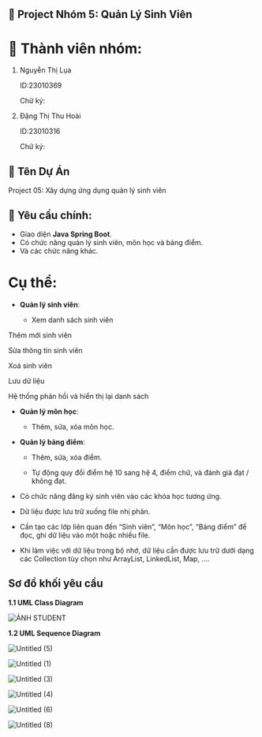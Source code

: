 ## 📘 Project Nhóm 5: Quản Lý Sinh Viên 

# 👥 Thành viên nhóm:

1. Nguyễn Thị Lụa

   ID:23010369

   Chữ ký:

2. Đặng Thị Thu Hoài
   
   ID:23010316

   Chữ ký:

## 🧾 Tên Dự Án

Project 05: Xây dựng ứng dụng quản lý sinh viên

## 🎯 Yêu cầu chính:

- Giao diện <b>Java Spring Boot</b>.
- Có chức năng quản lý sinh viên, môn học và bảng điểm.
- Và các chức năng khác.

# Cụ thể:
- **Quản lý sinh viên**:

    + Xem danh sách sinh viên

Thêm mới sinh viên

Sửa thông tin sinh viên

Xoá sinh viên

Lưu dữ liệu

Hệ thống phản hồi và hiển thị lại danh sách

    

- **Quản lý môn học**:

    + Thêm, sửa, xóa môn học.

- **Quản lý bảng điểm**:

    + Thêm, sửa, xóa điểm.

    + Tự động quy đổi điểm hệ 10 sang hệ 4, điểm chữ, và đánh giá đạt / không đạt.

- Có chức năng đăng ký sinh viên vào các khóa học tương ứng.

- Dữ liệu được lưu trữ xuống file nhị phân.
- Cần tạo các lớp liên quan đến “Sinh viên”, “Môn học”, “Bảng điểm” để đọc, ghi dữ liệu vào một hoặc nhiều file.
- Khi làm việc với dữ liệu trong bộ nhớ, dữ liệu cần được lưu trữ dưới dạng các Collection tùy chọn như ArrayList, LinkedList, Map, ....

## Sơ đồ khối yêu cầu

**1.1 UML Class Diagram**

![ẢNH STUDENT](https://github.com/user-attachments/assets/a6998f6a-7109-4c8b-8a08-d3e44bb9ff25)

**1.2 UML Sequence Diagram**

![Untitled (5)](https://github.com/user-attachments/assets/fe07778d-e1c6-4d8d-a44d-5dac8cc1398c)

![Untitled (1)](https://github.com/user-attachments/assets/2c36ae5d-9858-4cd4-a895-06d47c060f59)

![Untitled (3)](https://github.com/user-attachments/assets/427da5f2-d289-40cc-bdcf-64ee545750b5)

![Untitled (4)](https://github.com/user-attachments/assets/c36198fc-882d-40ec-8ef2-609d28f299f4)

![Untitled (6)](https://github.com/user-attachments/assets/a762ffe6-0958-44a7-860e-1b87ea9253af)

![Untitled (8)](https://github.com/user-attachments/assets/20572093-c4ef-4d70-846a-188338ff0fb4)






